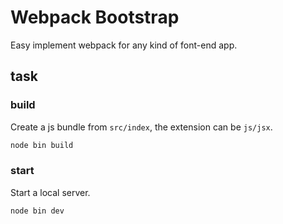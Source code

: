 # Webpack Bootstrap

Easy implement webpack for any kind of font-end app.

## task

### build

Create a js bundle from `src/index`, the extension can be `js/jsx`.

```bash
node bin build
```

### start

Start a local server.

```bash
node bin dev
```